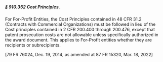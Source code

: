 ##### § 910.352 Cost Principles. #####

For For-Profit Entities, the Cost Principles contained in 48 CFR 31.2 (Contracts with Commercial Organizations) must be followed in lieu of the Cost principles contained in 2 CFR 200.400 through 200.476, except that patent prosecution costs are not allowable unless specifically authorized in the award document. This applies to For-Profit entities whether they are recipients or subrecipients.

[79 FR 76024, Dec. 19, 2014, as amended at 87 FR 15320, Mar. 18, 2022]
